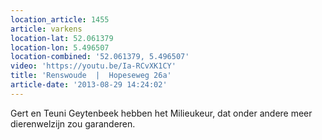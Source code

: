 ```yaml
---
location_article: 1455
article: varkens
location-lat: 52.061379
location-lon: 5.496507
location-combined: '52.061379, 5.496507'
video: 'https://youtu.be/Ia-RCvXK1CY'
title: 'Renswoude  |  Hopeseweg 26a'
article-date: '2013-08-29 14:24:02'
---
```


Gert en Teuni Geytenbeek hebben het Milieukeur, dat onder andere meer dierenwelzijn zou garanderen.